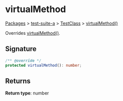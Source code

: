 # virtualMethod

[Packages](/) > [test-suite-a](/test-suite-a/) > [TestClass](/test-suite-a/testclass-class/) > [virtualMethod()](/test-suite-a/testclass-class/virtualmethod-method)

Overrides [virtualMethod()](/test-suite-a/testabstractclass-class/virtualmethod-method).

<h2 id="virtualmethod-signature">Signature</h2>

```typescript
/** @override */
protected virtualMethod(): number;
```

<h2 id="virtualmethod-returns">Returns</h2>

**Return type**: number
